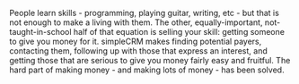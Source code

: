People learn skills - programming, playing guitar, writing, etc - but that is  not enough to make a living with them.  The other, equally-important, not-taught-in-school half of that equation is selling your skill: getting someone to give you money for it. simpleCRM makes finding potential payers, contacting them, following up with those that express an interest, and getting those that are serious to give you money fairly easy and fruitful.  The hard part of making money - and making lots of money - has been solved.